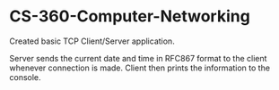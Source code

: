 # CS-360-Computer-Networking

Created basic TCP Client/Server application.

Server sends the current date and time in RFC867 format to the client whenever connection is made. Client then prints the information to the console.

